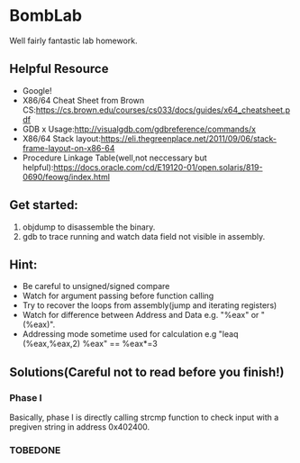 # BombLab
Well fairly fantastic lab homework. 

## Helpful Resource
* Google!
* X86/64 Cheat Sheet from Brown CS:https://cs.brown.edu/courses/cs033/docs/guides/x64_cheatsheet.pdf
* GDB x Usage:http://visualgdb.com/gdbreference/commands/x
* X86/64 Stack layout:https://eli.thegreenplace.net/2011/09/06/stack-frame-layout-on-x86-64
* Procedure Linkage Table(well,not neccessary but helpful):https://docs.oracle.com/cd/E19120-01/open.solaris/819-0690/feowg/index.html

## Get started:
1. objdump to disassemble the binary.
2. gdb to trace running and watch data field not visible in assembly.

## Hint:
* Be careful to unsigned/signed compare
* Watch for argument passing before function calling
* Try to recover the loops from assembly(jump and iterating registers)
* Watch for difference between Address and Data e.g. "%eax" or "(%eax)".
* Addressing mode sometime used for calculation  e.g "leaq (%eax,%eax,2) %eax" == %eax*=3

## Solutions(Careful not to read before you finish!)

### Phase I
Basically, phase I is directly calling strcmp function to check input with a pregiven string in address 0x402400. 

### TOBEDONE